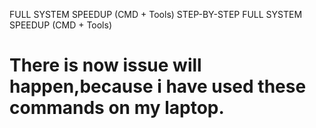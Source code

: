 FULL SYSTEM SPEEDUP (CMD + Tools)
STEP-BY-STEP FULL SYSTEM SPEEDUP (CMD + Tools)
# There is now issue will happen,because i have used these commands on my laptop.
